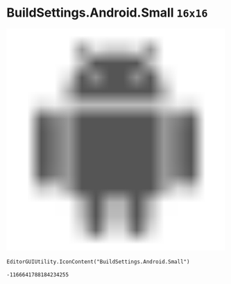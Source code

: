 # BuildSettings.Android.Small `16x16`
<img src="/img/BuildSettings.Android.Small.png" width=512 height=512>

``` CSharp
EditorGUIUtility.IconContent("BuildSettings.Android.Small")
```
```
-1166641788184234255
```
